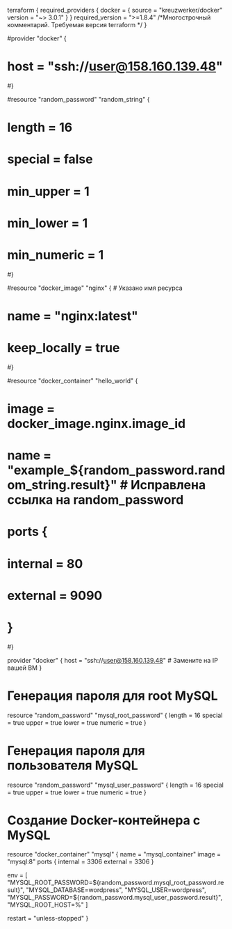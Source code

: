 terraform {
  required_providers {
    docker = {
      source  = "kreuzwerker/docker"
      version = "~> 3.0.1"
    }
  }
  required_version = ">=1.8.4" /*Многострочный комментарий.
 Требуемая версия terraform */
}

#provider "docker" {
#  host = "ssh://user@158.160.139.48"
#}

#resource "random_password" "random_string" {
#  length      = 16
#  special     = false
#  min_upper   = 1
#  min_lower   = 1
#  min_numeric = 1
#}

#resource "docker_image" "nginx" { # Указано имя ресурса
#  name         = "nginx:latest"
#  keep_locally = true
#}

#resource "docker_container" "hello_world" {
#  image = docker_image.nginx.image_id
#  name  = "example_${random_password.random_string.result}" # Исправлена ссылка на random_password

#  ports {
#    internal = 80
#    external = 9090
#  }
#}

provider "docker" {
  host = "ssh://user@158.160.139.48"  # Замените на IP вашей ВМ
}

# Генерация пароля для root MySQL
resource "random_password" "mysql_root_password" {
  length  = 16
  special = true
  upper   = true
  lower   = true
  numeric = true
}

# Генерация пароля для пользователя MySQL
resource "random_password" "mysql_user_password" {
  length  = 16
  special = true
  upper   = true
  lower   = true
  numeric = true
}

# Создание Docker-контейнера с MySQL
resource "docker_container" "mysql" {
  name  = "mysql_container"
  image = "mysql:8"
  ports {
    internal = 3306
    external = 3306
  }

  env = [
    "MYSQL_ROOT_PASSWORD=${random_password.mysql_root_password.result}",
    "MYSQL_DATABASE=wordpress",
    "MYSQL_USER=wordpress",
    "MYSQL_PASSWORD=${random_password.mysql_user_password.result}",
    "MYSQL_ROOT_HOST=%"
  ]

  restart = "unless-stopped"
}
